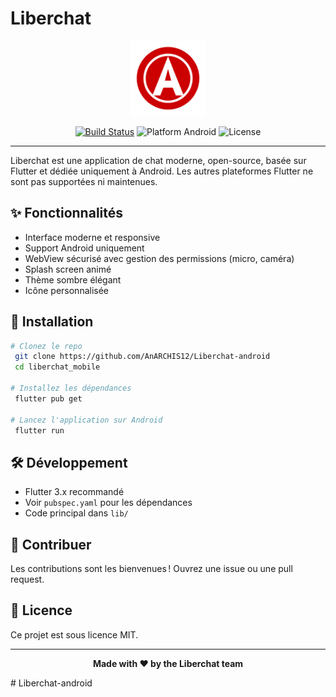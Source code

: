 # Liberchat

<p align="center">
  <img src="assets/logo.png" alt="Liberchat Logo" width="120" />
</p>

<p align="center">
  <a href="https://github.com/AnARCHIS12/Liberchat-android/actions/workflows/flutter.yml"><img src="https://img.shields.io/github/workflow/status/AnARCHIS12/Liberchat-android/Flutter%20CI?label=build&logo=github" alt="Build Status"></a>
  <img src="https://img.shields.io/badge/Flutter-Android%20Only-green?logo=android" alt="Platform Android">
  <img src="https://img.shields.io/badge/License-MIT-blue.svg" alt="License">
</p>


---

Liberchat est une application de chat moderne, open-source, basée sur Flutter et dédiée uniquement à Android. Les autres plateformes Flutter ne sont pas supportées ni maintenues.

## ✨ Fonctionnalités
- Interface moderne et responsive
- Support Android uniquement
- WebView sécurisé avec gestion des permissions (micro, caméra)
- Splash screen animé
- Thème sombre élégant
- Icône personnalisée

## 🚀 Installation
```bash
# Clonez le repo
 git clone https://github.com/AnARCHIS12/Liberchat-android
 cd liberchat_mobile

# Installez les dépendances
 flutter pub get

# Lancez l'application sur Android
 flutter run
```


## 🛠️ Développement
- Flutter 3.x recommandé
- Voir `pubspec.yaml` pour les dépendances
- Code principal dans `lib/`

## 🤝 Contribuer
Les contributions sont les bienvenues ! Ouvrez une issue ou une pull request.

## 📄 Licence
Ce projet est sous licence MIT.

---

<p align="center">
  <b>Made with ❤️ by the Liberchat team</b>
</p>
# Liberchat-android
